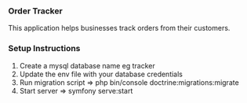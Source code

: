 ### Order Tracker
This application helps businesses track orders from their customers.

### Setup Instructions
1. Create a mysql database name eg tracker
2. Update the env file with your database credentials
3. Run migration script => php bin/console doctrine:migrations:migrate
4. Start server => symfony serve:start